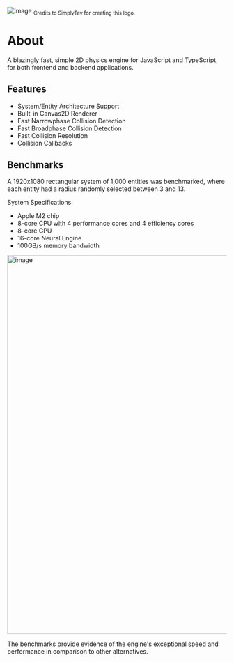 <!-- ![image](https://github.com/Altanis/kinetics-ts/assets/38045884/f9985f30-5d88-48bc-89ca-1b917369665f) -->
![image](https://github.com/Altanis/kinetics-ts/assets/38045884/c75cc5e6-241c-4264-873b-16f8b3197a61)
<sub>Credits to SimplyTav for creating this logo.</sub>

# About
A blazingly fast, simple 2D physics engine for JavaScript and TypeScript, for both frontend and backend applications.

## Features
- System/Entity Architecture Support
- Built-in Canvas2D Renderer
- Fast Narrowphase Collision Detection
- Fast Broadphase Collision Detection
- Fast Collision Resolution
- Collision Callbacks

## Benchmarks
A 1920x1080 rectangular system of 1,000 entities was benchmarked, where each entity had a radius randomly selected between 3 and 13.

System Specifications:
- Apple M2 chip
- 8-core CPU with 4 performance cores and 4 efficiency cores
- 8-core GPU
- 16-core Neural Engine
- 100GB/s memory bandwidth

<img width="870" alt="image" src="https://github.com/Altanis/kinetics-ts/assets/38045884/b5532560-8e2f-4dfd-bb3c-dc18773eabd8">

The benchmarks provide evidence of the engine's exceptional speed and performance in comparison to other alternatives.